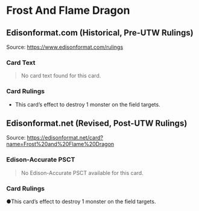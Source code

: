 # Frost And Flame Dragon

## Edisonformat.com (Historical, Pre-UTW Rulings)

Source: https://www.edisonformat.com/rulings

### Card Text

> No card text found for this card.

### Card Rulings

*   This card’s effect to destroy 1 monster on the field targets.

## Edisonformat.net (Revised, Post-UTW Rulings)

Source: https://edisonformat.net/card?name=Frost%20and%20Flame%20Dragon

### Edison-Accurate PSCT

> No Edison-Accurate PSCT available for this card.

### Card Rulings

●This card’s effect to destroy 1 monster on the field targets.
            